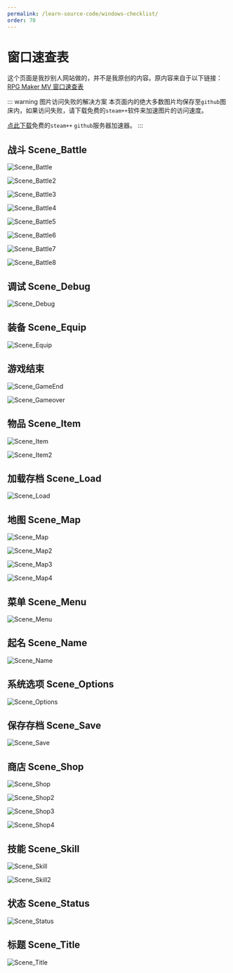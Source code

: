 ```yaml
---
permalink: /learn-source-code/windows-checklist/
order: 70
---
```


# 窗口速查表

这个页面是我抄别人网站做的，并不是我原创的内容。原内容来自于以下链接：
[RPG Maker MV 窗口速查表](https://consolelog.gitee.io/rmdoc/rmmv-window/)

::: warning 图片访问失败的解决方案
本页面内的绝大多数图片均保存至`github`图床内，如果访问失败，请下载免费的`steam++`软件来加速图片的访问速度。

[点此下载](https://steampp.net/)免费的`steam++` `github`服务器加速器。
:::

## 战斗 Scene_Battle

![Scene_Battle](https://gh-img-store.ruan-cat.com/img/Scene_Battle.png)

![Scene_Battle2](https://gh-img-store.ruan-cat.com/img/Scene_Battle2.png)

![Scene_Battle3](https://gh-img-store.ruan-cat.com/img/Scene_Battle3.png)

![Scene_Battle4](https://gh-img-store.ruan-cat.com/img/Scene_Battle4.png)

![Scene_Battle5](https://gh-img-store.ruan-cat.com/img/Scene_Battle5.png)

![Scene_Battle6](https://gh-img-store.ruan-cat.com/img/Scene_Battle6.png)

![Scene_Battle7](https://gh-img-store.ruan-cat.com/img/Scene_Battle7.png)

![Scene_Battle8](https://gh-img-store.ruan-cat.com/img/Scene_Battle8.png)

## 调试 Scene_Debug

![Scene_Debug](https://gh-img-store.ruan-cat.com/img/Scene_Debug.png)

## 装备 Scene_Equip

![Scene_Equip](https://gh-img-store.ruan-cat.com/img/Scene_Equip.png)

## 游戏结束

![Scene_GameEnd](https://gh-img-store.ruan-cat.com/img/Scene_GameEnd.png)

![Scene_Gameover](https://gh-img-store.ruan-cat.com/img/Scene_Gameover.png)

## 物品 Scene_Item

![Scene_Item](https://gh-img-store.ruan-cat.com/img/Scene_Item.png)

![Scene_Item2](https://gh-img-store.ruan-cat.com/img/Scene_Item2.png)

## 加载存档 Scene_Load

![Scene_Load](https://gh-img-store.ruan-cat.com/img/Scene_Load.png)

## 地图 Scene_Map

![Scene_Map](https://gh-img-store.ruan-cat.com/img/Scene_Map.png)

![Scene_Map2](https://gh-img-store.ruan-cat.com/img/Scene_Map2.png)

![Scene_Map3](https://gh-img-store.ruan-cat.com/img/Scene_Map3.png)

![Scene_Map4](https://gh-img-store.ruan-cat.com/img/Scene_Map4.png)

## 菜单 Scene_Menu

![Scene_Menu](https://gh-img-store.ruan-cat.com/img/Scene_Menu.png)

## 起名 Scene_Name

![Scene_Name](https://gh-img-store.ruan-cat.com/img/Scene_Name.png)

## 系统选项 Scene_Options

![Scene_Options](https://gh-img-store.ruan-cat.com/img/Scene_Options.png)

## 保存存档 Scene_Save

![Scene_Save](https://gh-img-store.ruan-cat.com/img/Scene_Save.png)

## 商店 Scene_Shop

![Scene_Shop](https://gh-img-store.ruan-cat.com/img/Scene_Shop.png)

![Scene_Shop2](https://gh-img-store.ruan-cat.com/img/Scene_Shop2.png)

![Scene_Shop3](https://gh-img-store.ruan-cat.com/img/Scene_Shop3.png)

![Scene_Shop4](https://gh-img-store.ruan-cat.com/img/Scene_Shop4.png)

## 技能 Scene_Skill

![Scene_Skill](https://gh-img-store.ruan-cat.com/img/Scene_Skill.png)

![Scene_Skill2](https://gh-img-store.ruan-cat.com/img/Scene_Skill2.png)

## 状态 Scene_Status

![Scene_Status](https://gh-img-store.ruan-cat.com/img/Scene_Status.png)

## 标题 Scene_Title

![Scene_Title](https://gh-img-store.ruan-cat.com/img/Scene_Title.png)
